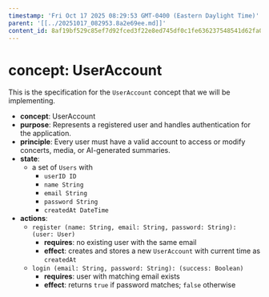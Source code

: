 ```yaml
---
timestamp: 'Fri Oct 17 2025 08:29:53 GMT-0400 (Eastern Daylight Time)'
parent: '[[../20251017_082953.8a2e69ee.md]]'
content_id: 8af19bf529c85ef7d92fced3f22e8ed745df0c1fe636237548541d62fa026c72
---
```


# concept: UserAccount

This is the specification for the `UserAccount` concept that we will be implementing.

* **concept**: UserAccount
* **purpose**: Represents a registered user and handles authentication for the application.
* **principle**: Every user must have a valid account to access or modify concerts, media, or AI-generated summaries.
* **state**:
  * a set of `Users` with
    * `userID ID`
    * `name String`
    * `email String`
    * `password String`
    * `createdAt DateTime`
* **actions**:
  * `register (name: String, email: String, password: String): (user: User)`
    * **requires**: no existing user with the same email
    * **effect**: creates and stores a new `UserAccount` with current time as `createdAt`
  * `login (email: String, password: String): (success: Boolean)`
    * **requires**: user with matching email exists
    * **effect**: returns `true` if password matches; `false` otherwise
